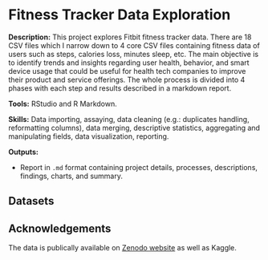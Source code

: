 # Fitness Tracker Data Exploration

**Description:** This project explores Fitbit fitness tracker data. There are 18 CSV files which I narrow down to 4 core CSV files containing fitness data of users such as steps, calories loss, minutes sleep, etc. The main objective is to identify trends and insights regarding user health, behavior, and smart device usage that could be useful for health tech companies to improve their product and service offerings. The whole process is divided into 4 phases with each step and results described in a markdown report.

**Tools:** RStudio and R Markdown.

**Skills:** Data importing, assaying, data cleaning (e.g.: duplicates handling, reformatting columns), data merging, descriptive statistics, aggregating and manipulating fields, data visualization, reporting.

**Outputs:** 
- Report in `.md` format containing project details, processes, descriptions, findings, charts, and summary.

## Datasets


## Acknowledgements
The data is publically available on [Zenodo website](https://zenodo.org/records/53894#.YMoUpnVKiP9) as well as Kaggle.
